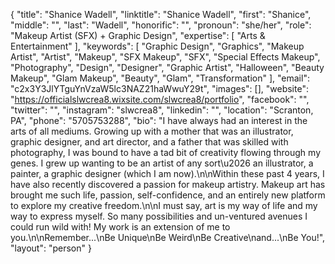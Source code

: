 {
  "title": "Shanice Wadell",
  "linktitle": "Shanice Wadell",
  "first": "Shanice",
  "middle": "",
  "last": "Wadell",
  "honorific": "",
  "pronoun": "she/her",
  "role": "Makeup Artist (SFX) + Graphic Design",
  "expertise": [
    "Arts & Entertainment"
  ],
  "keywords": [
    "Graphic Design",
    "Graphics",
    "Makeup Artist",
    "Artist",
    "Makeup",
    "SFX Makeup",
    "SFX",
    "Special Effects Makeup",
    "Photography",
    "Design",
    "Designer",
    "Graphic Artist",
    "Halloween",
    "Beauty Makeup",
    "Glam Makeup",
    "Beauty",
    "Glam",
    "Transformation"
  ],
  "email": "c2x3Y3JlYTguYnVzaW5lc3NAZ21haWwuY29t",
  "images": [],
  "website": "https://officialslwcrea8.wixsite.com/slwcrea8/portfolio",
  "facebook": "",
  "twitter": "",
  "instagram": "slwcrea8",
  "linkedin": "",
  "location": "Scranton, PA",
  "phone": "5705753288",
  "bio": "I have always had an interest in the arts of all mediums. Growing up with a mother that was an illustrator, graphic designer, and art director, and a father that was skilled with photography, I was bound to have a tad bit of creativity flowing through my genes. I grew up wanting to be an artist of any sort\u2026 an illustrator, a painter, a graphic designer (which I am now).\n\nWithin these past 4 years, I have also recently discovered a passion for makeup artistry. Makeup art has brought me such life, passion, self-confidence, and an entirely new platform to explore my creative freedom.\n\nI must say, art is my way of life and my way to express myself. So many possibilities and un-ventured avenues I could run wild with! My work is an extension of me to you.\n\nRemember...\nBe Unique\nBe Weird\nBe Creative\nand...\nBe You!",
  "layout": "person"
}